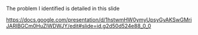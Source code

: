 The problem I identified is detailed in this slide

https://docs.google.com/presentation/d/1hstwmHW0ymyUpsyGyAKSwGMriJARIBGCm0HuZlWDWJY/edit#slide=id.g2d50d524e88_0_0